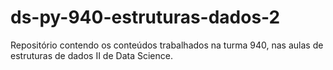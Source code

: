 # ds-py-940-estruturas-dados-2

Repositório contendo os conteúdos trabalhados na turma 940, nas aulas de estruturas de dados II de Data Science.
